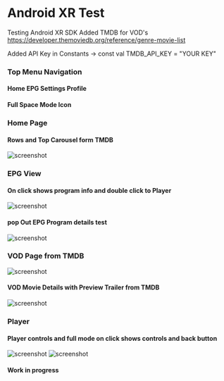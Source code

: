 # Android XR Test
 Testing Android XR SDK 
 Added TMDB for VOD's
 https://developer.themoviedb.org/reference/genre-movie-list

Added API Key in Constants  ->  const val TMDB_API_KEY = "YOUR KEY"

### Top Menu Navigation
#### Home EPG Settings Profile
#### Full Space Mode Icon

### Home Page
#### Rows and Top Carousel form TMDB
![screenshot](home_page.png)

### EPG View 
#### On click shows program info and double click to Player
![screenshot](EpgPage.png)

#### pop Out EPG Program details test
![screenshot](pop_out_epg.png)

### VOD Page from TMDB
![screenshot](vod_page.png)

#### VOD Movie Details with Preview Trailer from TMDB
![screenshot](vod_details.png)

###  Player
#### Player controls and full mode on click shows controls and back button
![screenshot](Player.png)
![screenshot](PlayerClick.png)

#### Work in progress


